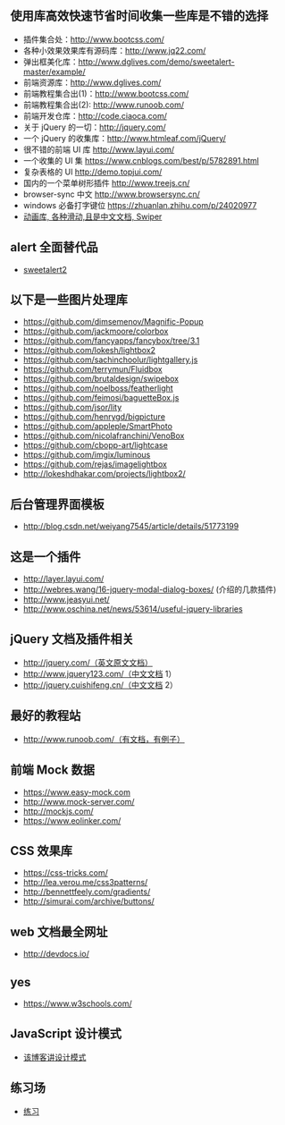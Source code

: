 ## 使用库高效快速节省时间收集一些库是不错的选择
* 插件集合处：http://www.bootcss.com/
* 各种小效果效果库有源码库：http://www.jq22.com/
* 弹出框美化库：http://www.dglives.com/demo/sweetalert-master/example/
* 前端资源库：http://www.dglives.com/
* 前端教程集合出(1)：http://www.bootcss.com/
* 前端教程集合出(2): http://www.runoob.com/
* 前端开发仓库：http://code.ciaoca.com/
* 关于 jQuery 的一切：http://jquery.com/
* 一个 jQuery 的收集库：http://www.htmleaf.com/jQuery/
* 很不错的前端 UI 库 http://www.layui.com/
* 一个收集的 UI 集 https://www.cnblogs.com/best/p/5782891.html
* 复杂表格的 UI http://demo.topjui.com/
* 国内的一个菜单树形插件 http://www.treejs.cn/
* browser-sync 中文 http://www.browsersync.cn/
* windows 必备打字键位 https://zhuanlan.zhihu.com/p/24020977
* [动画库, 各种滑动,且是中文文档, Swiper](http://www.swiper.com.cn/)
## alert 全面替代品
 * [sweetalert2](https://sweetalert2.github.io/) 

## 以下是一些图片处理库
*  https://github.com/dimsemenov/Magnific-Popup
*  https://github.com/jackmoore/colorbox
*  https://github.com/fancyapps/fancybox/tree/3.1
*  https://github.com/lokesh/lightbox2
*  https://github.com/sachinchoolur/lightgallery.js
*  https://github.com/terrymun/Fluidbox
*  https://github.com/brutaldesign/swipebox
*  https://github.com/noelboss/featherlight
*  https://github.com/feimosi/baguetteBox.js
*  https://github.com/jsor/lity
*  https://github.com/henrygd/bigpicture
*  https://github.com/appleple/SmartPhoto
*  https://github.com/nicolafranchini/VenoBox
*  https://github.com/cbopp-art/lightcase
*  https://github.com/imgix/luminous
*  https://github.com/rejas/imagelightbox
*  http://lokeshdhakar.com/projects/lightbox2/

## 后台管理界面模板
 * http://blog.csdn.net/weiyang7545/article/details/51773199

## 这是一个插件
 * http://layer.layui.com/
 * http://webres.wang/16-jquery-modal-dialog-boxes/ (介绍的几款插件)
 * http://www.jeasyui.net/
 * http://www.oschina.net/news/53614/useful-jquery-libraries

## jQuery 文档及插件相关
 * http://jquery.com/（英文原文文档）
 * http://www.jquery123.com/（中文文档 1）
 * http://jquery.cuishifeng.cn/（中文文档 2）

## 最好的教程站
* http://www.runoob.com/（有文档，有例子）

## 前端 Mock 数据
* https://www.easy-mock.com
* http://www.mock-server.com/
* http://mockjs.com/
* https://www.eolinker.com/

## CSS 效果库
  * https://css-tricks.com/
  * http://lea.verou.me/css3patterns/
  * http://bennettfeely.com/gradients/
  * http://simurai.com/archive/buttons/
  
## web 文档最全网址
 * http://devdocs.io/

## yes
* https://www.w3schools.com/

## JavaScript 设计模式
* [该博客讲设计模式](http://www.alloyteam.com/2012/10/common-javascript-design-patterns/)

## 练习场
* [练习](https://github.com/changxianglin/timesave/blob/master/practice.md)
